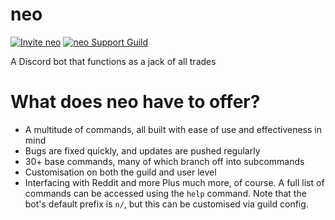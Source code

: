 # neo
[![Invite neo](https://img.shields.io/static/v1?label=%20&message=Invite%20neo%20to%20your%20server&color=5a5a5a&logo=data:image/png;base64,iVBORw0KGgoAAAANSUhEUgAAABAAAAAQCAYAAAAf8/9hAAABMUlEQVQ4jaVRXUvDQBCc2914uVBfTMQ+aP0W/MX9Df4XH30XRIs+2FQxVptq5C5pcrFpoXRhuWNgdmZnVTK8LbBF0TbkrQcQKcimJKUAtkQmMG8wwKmxKklM7i9C6we01MQjsof5hCBLwfkU/JMj758iGj+AmfDbP4EeP0KKOdTRhcNKB6oJ0aqF0xQqPoCWArtfrzDzDOb7Db33EYwJoA8HiCZPiEJ2bUKxTpq9tGZIzyDMGEozeHAOjiKIdTX7BGuBaIJYolSrmJDrRIM4gQ4FQbwP2ksQPN+DZynk+BL08gGejLBzdlVmIcqtoq5v7oo6GKF2yi2swXlxAftGngP5lzRXSnXq3hB7VpublEGsVvMxm5cl+lU5WFarMU+tq5YcLHa0TatYXQ6cVVqv1lV/FpEyixzzFWoAAAAASUVORK5CYII=)](https://discord.com/oauth2/authorize?client_id=680863597600964679&scope=bot&permissions=1878523719)
[![neo Support Guild](https://img.shields.io/discord/696739356815392779?color=%237289DA&label=Support%20Guild&logo=discord)](https://discord.gg/tjq68yq)

A Discord bot that functions as a jack of all trades

# What does neo have to offer?
* A multitude of commands, all built with ease of use and effectiveness in mind
* Bugs are fixed quickly, and updates are pushed regularly
* 30+ base commands, many of which branch off into subcommands
* Customisation on both the guild and user level
* Interfacing with Reddit and more
Plus much more, of course. A full list of commands can be accessed using the `help` command. Note that the bot's default prefix is `n/`, but this can be customised via guild config.
